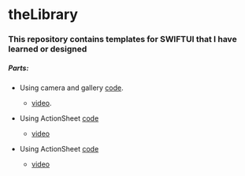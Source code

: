 # theLibrary

### This repository contains templates for SWIFTUI that I have learned or designed

##### Parts:

* Using camera and gallery [code](https://github.com/MrKaraaslan/theLibrary/tree/master/Library/CameraAndGallery).
  - [video](https://web.itu.edu.tr/karaaslan18/swiftui.html#cameraAndGallery).

* Using ActionSheet [code](https://github.com/MrKaraaslan/theLibrary/tree/master/Library/ActionSheetExample)
    - [video](https://web.itu.edu.tr/karaaslan18/swiftui.html#actionSheet)

* Using ActionSheet [code](https://github.com/MrKaraaslan/theLibrary/tree/master/Library/MultilineTextField)
    - [video](https://web.itu.edu.tr/karaaslan18/swiftui.html#multilineTextField)
